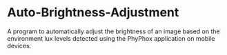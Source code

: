 # Auto-Brightness-Adjustment
A program to automatically adjust the brightness of an image based on the environment lux levels detected using the PhyPhox application on mobile devices.
